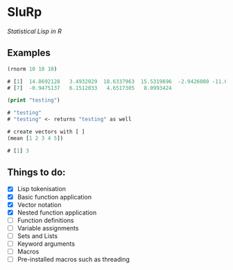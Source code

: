 # SluRp

*Statistical Lisp in R*


## Examples

```lisp
(rnorm 10 10 10)

# [1]  14.8692128   3.4932029  18.6337963  15.5319696  -2.9426000 -11.6523209
# [7]  -0.9475137   6.1512033   4.6517305   8.0993424

(print "testing")

# "testing"
# "testing" <- returns "testing" as well

# create vectors with [ ]
(mean [1 2 3 4 5])

# [1] 3
```

## Things to do:

- [X] Lisp tokenisation
- [X] Basic function application
- [X] Vector notation
- [X] Nested function application
- [ ] Function definitions
- [ ] Variable assignments
- [ ] Sets and Lists
- [ ] Keyword arguments
- [ ] Macros
- [ ] Pre-installed macros such as threading
